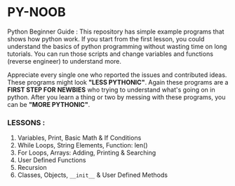 # PY-NOOB
Python Beginner Guide : This repository has simple example programs that shows how python work. If you start from the first lesson, you could understand the basics of python programming without wasting time on long tutorials. You can run those scripts and change variables and functions (reverse engineer) to understand more.

Appreciate every single one who reported the issues and contributed ideas. These programs might look __"LESS PYTHONIC"__. Again these programs are a __FIRST STEP FOR NEWBIES__ who trying to understand what's going on in python. After you learn a thing or two by messing with these programs, you can be __"MORE PYTHONIC"__. 

### LESSONS : 
   1.  Variables, Print, Basic Math & If Conditions 
   2.  While Loops, String Elements, Function: len()
   3.  For Loops, Arrays: Adding, Printing & Searching 
   4.  User Defined Functions
   5.  Recursion
   6.  Classes, Objects, ```__init__``` & User Defined Methods

